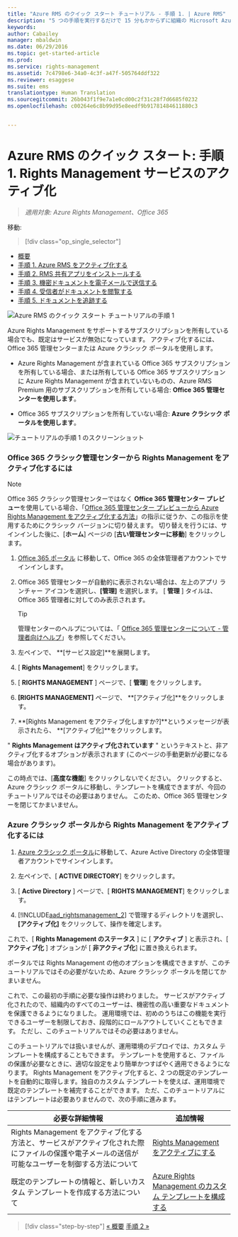 ```yaml
---
title: "Azure RMS のクイック スタート チュートリアル - 手順 1. | Azure RMS"
description: "5 つの手順を実行するだけで 15 分もかからずに組織の Microsoft Azure Rights Management を簡単に試すことができるチュートリアルの最初の手順。"
keywords: 
author: Cabailey
manager: mbaldwin
ms.date: 06/29/2016
ms.topic: get-started-article
ms.prod: 
ms.service: rights-management
ms.assetid: 7c4798e6-34a0-4c3f-a47f-505764ddf322
ms.reviewer: esaggese
ms.suite: ems
translationtype: Human Translation
ms.sourcegitcommit: 26b043f1f9e7a1e0cd00c2f31c28f7d6685f0232
ms.openlocfilehash: c00264e6c8b99d95e8eedf9b91781484611880c3


---
```




# Azure RMS のクイック スタート: 手順 1. Rights Management サービスのアクティブ化

>*適用対象: Azure Rights Management、Office 365*


移動: 
> [!div class="op_single_selector"]
- [概要](quick-start-tutorial.md)
- [手順 1. Azure RMS をアクティブ化する](tutorial-step1.md)
- [手順 2. RMS 共有アプリをインストールする](tutorial-step2.md)
- [手順 3. 機密ドキュメントを電子メールで送信する](tutorial-step3.md)
- [手順 4. 受信者がドキュメントを閲覧する](tutorial-step4.md)
- [手順 5. ドキュメントを追跡する](tutorial-step5.md)


![Azure RMS のクイック スタート チュートリアルの手順 1](../media/AzRMS_QuickStartSteps1.PNG)

Azure Rights Management をサポートするサブスクリプションを所有している場合でも、既定はサービスが無効になっています。 アクティブ化するには、Office 365 管理センターまたは Azure クラシック ポータルを使用します。

-   Azure Rights Management が含まれている Office 365 サブスクリプションを所有している場合、または所有している Office 365 サブスクリプションに Azure Rights Management が含まれていないものの、Azure RMS Premium 用のサブスクリプションを所有している場合: **Office 365 管理センターを使用します**。

-   Office 365 サブスクリプションを所有していない場合: **Azure クラシック ポータルを使用します**。

![チュートリアルの手順 1 のスクリーンショット](../media/AzRMS_Tutorial_1_Screenshots.png)

### Office 365 クラシック管理センターから Rights Management をアクティブ化するには

> [!NOTE]
> Office 365 クラシック管理センターではなく **Office 365 管理センター プレビュー**を使用している場合、「[Office 365 管理センター プレビューから Azure Rights Management をアクティブ化する方法](../deploy-use/activate-office365-preview.md)」の指示に従うか、この指示を使用するためにクラシック バージョンに切り替えます。 切り替えを行うには、サインインした後に、[**ホーム**] ページの [**古い管理センターに移動**] をクリックします。

1.  [Office 365 ポータル](https://portal.office.com/) に移動して、Office 365 の全体管理者アカウントでサインインします。

2.  Office 365 管理センターが自動的に表示されない場合は、左上のアプリ ランチャー アイコンを選択し、**[管理]** を選択します。 [ **管理** ] タイルは、Office 365 管理者に対してのみ表示されます。

    > [!TIP]
    > 管理センターのヘルプについては、「 [Office 365 管理センターについて - 管理者向けヘルプ](https://support.office.com/article/About-the-Office-365-admin-center-Admin-Help-58537702-d421-4d02-8141-e128e3703547)」を参照してください。

3.  左ペインで、 **[サービス設定]**を展開します。

4.  [ **Rights Management**] をクリックします。

5.  [ **RIGHTS MANAGEMENT** ] ページで、[ **管理**] をクリックします。

6.  **[RIGHTS MANAGEMENT]** ページで、 **[アクティブ化]**をクリックします。

7.  **[Rights Management をアクティブ化しますか?]**というメッセージが表示されたら、 **[アクティブ化]**をクリックします。

" **Rights Management はアクティブ化されています** " というテキストと、非アクティブ化するオプションが表示されます (このページの手動更新が必要になる場合があります)。

この時点では、[**高度な機能**] をクリックしないでください。 クリックすると、Azure クラシック ポータルに移動し、テンプレートを構成できますが、今回のチュートリアルではその必要はありません。 このため、Office 365 管理センターを閉じてかまいません。

### Azure クラシック ポータルから Rights Management をアクティブ化するには

1.  [Azure クラシック ポータル](http://go.microsoft.com/fwlink/p/?LinkID=275081)に移動して、Azure Active Directory の全体管理者アカウントでサインインします。

2.  左ペインで、[ **ACTIVE DIRECTORY**] をクリックします。

3.  [ **Active Directory** ] ページで、[ **RIGHTS MANAGEMENT**] をクリックします。

4.  [!INCLUDE[aad_rightsmanagement_2](../includes/aad_rightsmanagement_2_md.md)] で管理するディレクトリを選択し、**[アクティブ化]** をクリックして、操作を確定します。

これで、[ **Rights Management のステータス** ] に [ **アクティブ** ] と表示され、[ **アクティブ化** ] オプションが [ **非アクティブ化**] に置き換えられます。

ポータルでは Rights Management の他のオプションを構成できますが、このチュートリアルではその必要がないため、Azure クラシック ポータルを閉じてかまいません。

これで、この最初の手順に必要な操作は終わりました。 サービスがアクティブ化されたので、組織内のすべてのユーザーは、機密性の高い重要なドキュメントを保護できるようになりました。 運用環境では、初めのうちはこの機能を実行できるユーザーを制限しておき、段階的にロールアウトしていくこともできます。 ただし、このチュートリアルではその必要はありません。

このチュートリアルでは扱いませんが、運用環境のデプロイでは、カスタム テンプレートを構成することもできます。 テンプレートを使用すると、ファイルの保護が必要なときに、適切な設定をより簡単かつすばやく適用できるようになります。 Rights Management をアクティブ化すると、2 つの既定のテンプレートを自動的に取得します。独自のカスタム テンプレートを使えば、運用環境で既定のテンプレートを補完することができます。 ただ、このチュートリアルにはテンプレートは必要ありませんので、次の手順に進みます。

|必要な詳細情報|追加情報|
|--------------------------------|--------------------------|
|Rights Management をアクティブ化する方法と、サービスがアクティブ化された際にファイルの保護や電子メールの送信が可能なユーザーを制御する方法について|[Rights Management をアクティブにする](../deploy-use/activate-service.md)|
|既定のテンプレートの情報と、新しいカスタム テンプレートを作成する方法について|[Azure Rights Management のカスタム テンプレートを構成する](../deploy-use/configure-custom-templates.md)|


>[!div class="step-by-step"]
[« 概要](quick-start-tutorial.md)
[手順 2 »](tutorial-step2.md)


<!--HONumber=Aug16_HO4-->


